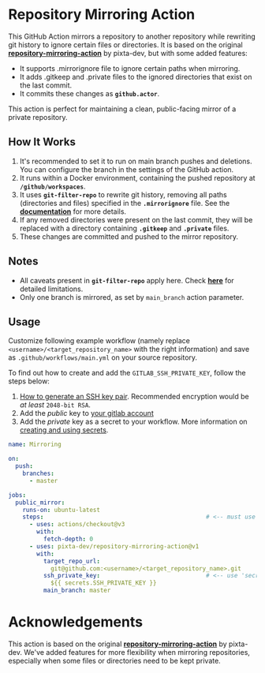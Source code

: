 # **Repository Mirroring Action**

This GitHub Action mirrors a repository to another repository while rewriting git history to ignore certain files or directories. It is based on the original **[repository-mirroring-action](https://github.com/pixta-dev/repository-mirroring-action)** by pixta-dev, but with some added features:

- It supports .mirrorignore file to ignore certain paths when mirroring.
- It adds .gitkeep and .private files to the ignored directories that exist on the last commit.
- It commits these changes as **`github.actor`**.

This action is perfect for maintaining a clean, public-facing mirror of a private repository.

## **How It Works**

1. It's recommended to set it to run on main branch pushes and deletions. You can configure the branch in the settings of the GitHub action.
2. It runs within a Docker environment, containing the pushed repository at **`/github/workspaces`**.
3. It uses **`git-filter-repo`** to rewrite git history, removing all paths (directories and files) specified in the **`.mirrorignore`** file. See the **[documentation](https://htmlpreview.github.io/?https://github.com/newren/git-filter-repo/blob/docs/html/git-filter-repo.html)** for more details.
4. If any removed directories were present on the last commit, they will be replaced with a directory containing **`.gitkeep`** and **`.private`** files.
5. These changes are committed and pushed to the mirror repository.

## Notes

- All caveats present in **`git-filter-repo`** apply here. Check **[here](https://htmlpreview.github.io/?https://github.com/newren/git-filter-repo/blob/docs/html/git-filter-repo.html)** for detailed limitations.
- Only one branch is mirrored, as set by `main_branch` action parameter.

## Usage

Customize following example workflow (namely replace `<username>/<target_repository_name>` with the right information) and save as `.github/workflows/main.yml` on your source repository.

To find out how to create and add the `GITLAB_SSH_PRIVATE_KEY`, follow the steps below:
1. [How to generate an SSH key pair](https://docs.gitlab.com/ee/ssh/#generate-an-ssh-key-pair). Recommended encryption would be _at least_ `2048-bit RSA`.
2. Add the _public_ key to [your gitlab account](https://gitlab.com/-/profile/keys)
3. Add the _private_ key as a secret to your workflow. More information on [creating and using secrets](https://help.github.com/en/actions/automating-your-workflow-with-github-actions/creating-and-using-encrypted-secrets).


```yaml
name: Mirroring

on:
  push:
    branches:
      - master

jobs:
  public_mirror:
    runs-on: ubuntu-latest
    steps:                                              # <-- must use actions/checkout before mirroring!
      - uses: actions/checkout@v3
        with:
          fetch-depth: 0
      - uses: pixta-dev/repository-mirroring-action@v1
        with:
          target_repo_url:
            git@github.com:<username>/<target_repository_name>.git
          ssh_private_key:                              # <-- use 'secrets' to pass credential information.
            ${{ secrets.SSH_PRIVATE_KEY }}
          main_branch: master
```

# Acknowledgements

This action is based on the original **[repository-mirroring-action](https://github.com/pixta-dev/repository-mirroring-action)** by pixta-dev. We've added features for more flexibility when mirroring repositories, especially when some files or directories need to be kept private.

